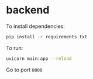 # backend

To install dependencies:

```bash
pip install -r requirements.txt
```

To run:

```bash
uvicorn main:app --reload
```

Go to port `8000`
